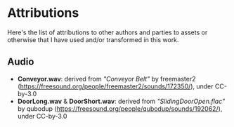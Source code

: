 # Attributions

Here's the list of attributions to other authors and parties to assets or otherwise that I have used and/or transformed in this work.

## Audio

- **Conveyor.wav**: derived from *"Conveyor Belt"* by freemaster2 (https://freesound.org/people/freemaster2/sounds/172350/), under CC-by-3.0
- **DoorLong.wav** & **DoorShort.wav**: derived from *"SlidingDoorOpen.flac"* by qubodup (https://freesound.org/people/qubodup/sounds/192062/), under CC-by-3.0